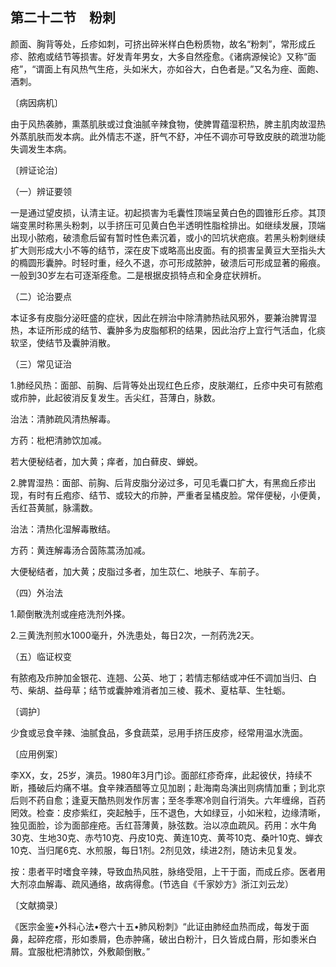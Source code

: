 ## 第二十二节　粉刺

颜面、胸背等处，丘疹如刺，可挤出碎米样白色粉质物，故名“粉刺”，常形成丘疹、脓疱或结节等损害。好发青年男女，大多自然痊愈。《诸病源候论》又称“面疮”，“谓面上有风热气生疮，头如米大，亦如谷大，白色者是。”又名为痤、面皰、酒刺。

〔病因病机〕

由于风热袭肺，熏蒸肌肤或过食油腻辛辣食物，使脾胃蕴湿积热，脾主肌肉故湿热外蒸肌肤而发本病。此外情志不遂，肝气不舒，冲任不调亦可导致皮肤的疏泄功能失调发生本病。

〔辨证论治〕

（一）辨证要领

一是通过望皮损，认清主证。初起损害为毛囊性顶端呈黄白色的圆锥形丘疹。其顶端变黑时称黑头粉刺，以手挤压可见黄白色半透明性脂栓排出。如继续发展，顶端出现小脓疱，破溃愈后留有暂时性色素沉着，或小的凹坑状疤痕。若黑头粉刺继续扩大则形成大小不等的结节，深在皮下或略高出皮面。有的损害呈黄豆大至指头大的橢圆形囊肿。时轻时重，经久不退，亦可形成脓肿，破溃后可形成显著的瘢痕。一般到30岁左右可逐渐痊愈。二是根据皮损特点和全身症状辨析。

（二）论治要点

本证多有皮脂分泌旺盛的症状，因此在辨治中除清肺热祛风邪外，要兼治脾胃湿热，本证所形成的结节、囊肿多为皮脂郁积的结果，因此治疗上宜行气活血，化痰软坚，使结节及囊肿消散。

（三）常见证治

1.肺经风热：面部、前胸、后背等处出现红色丘疹，皮肤潮红，丘疹中央可有脓疱或疖肿，此起彼消反复发生。舌尖红，苔薄白，脉数。

治法：清肺疏风清热解毒。

方药：枇杷清肺饮加减。

若大便秘结者，加大黄；痒者，加白藓皮、蝉蜕。

2.脾胃湿热：面部、前胸、后背皮脂分泌过多，可见毛囊口扩大，有黑痂丘疹出现，有时有丘疱疹、结节、或较大的疖肿，严重者呈橘皮脸。常伴便秘，小便黄，舌红苔黄腻，脉濡数。

治法：清热化湿解毒散结。

方药：黄连解毒汤合茵陈蒿汤加减。

大便秘结者，加大黄；皮脂过多者，加生苡仁、地肤子、车前子。

（四）外治法

1.颠倒散洗剂或痤疮洗剂外搽。

2.三黄洗剂煎水1000毫升，外洗患处，每日2次，一剂药洗2天。

（五）临证权变

有脓疱及疖肿加金银花、连翘、公英、地丁；若情志郁结或冲任不调加当归、白芍、柴胡、益母草；结节或囊肿难消者加三棱、莪术、夏枯草、生牡蛎。

〔调护〕

少食或忌食辛辣、油腻食品，多食蔬菜，忌用手挤压皮疹，经常用温水洗面。

〔应用例案〕

李XX，女，25岁，演员。1980年3月门诊。面部红疹奇痒，此起彼伏，持续不断，搔破后灼痛不堪。食辛辣酒醋等立见加剧；赴海南岛演出则病情加重；到北京后则不药自愈；逢夏天酷热则发作厉害；至冬季寒冷则自行消失。六年缠绵，百药罔效。检查：皮疹紫红，突起触手，压不退色，大如绿豆，小如米粒，边缘清晰，独见面脸，诊为面部痤疮。舌红苔薄黄，脉弦数。治以凉血疏风。药用：水牛角30克、生地30克、赤芍10克、丹皮10克、黄连10克、黄芩10克、桑叶10克、蝉衣10克、当归尾6克、水煎服，每日1剂。2剂见效，续进2剂，随访未见复发。

按：患者平时嗜食辛辣，导致血热风胜，脉络受阻，上干于面，而成丘疹。医者用大剂凉血解毒、疏风通络，故病得愈。(节选自《千家妙方》浙江刘云龙）

〔文献摘录〕

《医宗金鉴•外科心法•卷六十五•肺风粉刺》“此证由肺经血热而成，每发于面鼻，起碎疙瘩，形如黍屑，色赤肿痛，破出白粉汁，日久皆成白屑，形如黍米白屑。宜服枇杷清肺饮，外敷颠倒散。”
